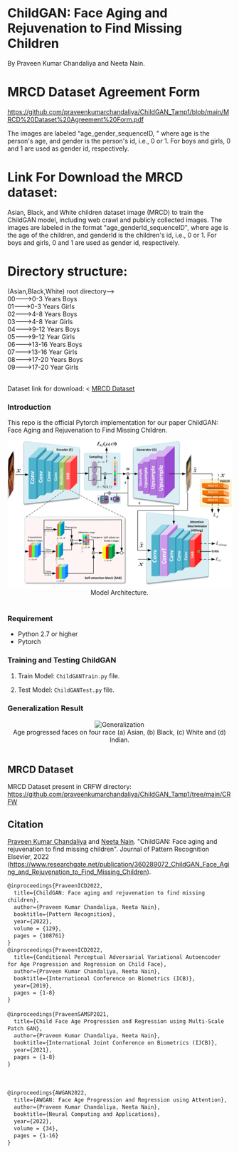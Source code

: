# ChildGAN: Face Aging and Rejuvenation to Find Missing Children
By Praveen Kumar Chandaliya and Neeta Nain. 

# MRCD Dataset Agreement Form
https://github.com/praveenkumarchandaliya/ChildGAN_Tamp1/blob/main/MRCD%20Dataset%20Agreement%20Form.pdf

The images are labeled “age_gender_sequenceID, " where age is the person's age, and gender is the person's id, i.e., 0 or 1. For boys and girls, 0 and 1 are used as gender id, respectively.


# Link For Download the MRCD dataset:  
Asian, Black, and White children dataset image (MRCD) to train the ChildGAN model, including web crawl and publicly collected images.
The images are labeled in the format "age_genderId_sequenceID", where age is the age of the children, and genderId is the children's id, i.e., 0 or 1. For boys and girls, 0 and 1 are used as gender id, respectively.

# Directory structure: <br />
   (Asian,Black,White) root directory--> <br />
              00--->0-3 Years Boys <br />
              01--->0-3 Years Girls <br />
              02--->4-8 Years Boys <br />
              03--->4-8 Year Girls <br />
              04--->9-12 Years Boys <br />
              05--->9-12 Year Girls <br />
              06--->13-16 Years Boys <br />
              07--->13-16 Year Girls <br />
              08--->17-20 Years Boys <br />
              09--->17-20 Year Girls <br />
              

<br/>
Dataset link for download: <
<a href="https://drive.google.com/file/d/1_jOclJy3AFbSHzKsuIh7QD-UOsb5p2RT/view?usp=drive_link">MRCD Dataset<a>


### Introduction

This repo is the official Pytorch implementation for our paper ChildGAN: Face Aging and Rejuvenation to Find Missing Children.

<div align="center">
<img align="center" src="images/ChildGAN.png" width="600" alt="ChildGAN Framework">
</div>
<div align="center">
Model Architecture.
</div>
<br/>

### Requirement

- Python 2.7 or higher
- Pytorch 

### Training and Testing ChildGAN

1. Train Model: `ChildGANTrain.py` file.

2. Test  Model: `ChildGANTest.py` file.

### Generalization Result

<div align="center">
<img align="center" src="images/SkinColorFinal.png" alt="Generalization">
</div>
<div align="center">
Age progressed faces on four race (a) Asian, (b) Black, (c) White and (d) Indian.
</div>
<br/>

## MRCD Dataset
MRCD Dataset present in CRFW directory: https://github.com/praveenkumarchandaliya/ChildGAN_Tamp1/tree/main/CRFW
## Citation
[Praveen Kumar Chandaliya](https://github.com/praveenkumarchandaliya/ChildGAN_Tamp1/) and [Neeta Nain](https://github.com/praveenkumarchandaliya/ChildGAN_Tamp1/). "ChildGAN: Face aging and rejuvenation to find missing children". Journal of Pattern Recognition Elsevier, 2022 (https://www.researchgate.net/publication/360289072_ChildGAN_Face_Aging_and_Rejuvenation_to_Find_Missing_Children).
```
@inproceedings{PraveenICD2022,
  title={ChildGAN: Face aging and rejuvenation to find missing children},
  author={Praveen Kumar Chandaliya, Neeta Nain},
  booktitle={Pattern Recognition},
  year={2022},
  volume = {129},
  pages = {108761}
}
@inproceedings{PraveenICD2022,
  title={Conditional Perceptual Adversarial Variational Autoencoder for Age Progression and Regression on Child Face},
  author={Praveen Kumar Chandaliya, Neeta Nain},
  booktitle={International Conference on Biometrics (ICB)},
  year={2019},
  pages = {1-8}
}

@inproceedings{PraveenSAMSP2021,
  title={Child Face Age Progression and Regression using Multi-Scale Patch GAN},
  author={Praveen Kumar Chandaliya, Neeta Nain},
  booktitle={International Joint Conference on Biometrics (IJCB)},
  year={2021},
  pages = {1-8}
}



@inproceedings{AWGAN2022,
  title={AWGAN: Face Age Progression and Regression using Attention},
  author={Praveen Kumar Chandaliya, Neeta Nain},
  booktitle={Neural Computing and Applications},
  year={2022},
  volume = {34},
  pages = {1-16}
}

 

```



